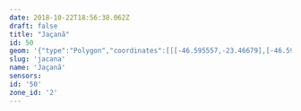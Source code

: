 ```yaml
---
date: 2018-10-22T18:56:38.062Z
draft: false
title: "Jaçanã"
id: 50
geom: '{"type":"Polygon","coordinates":[[[-46.595557,-23.46679],[-46.595028,-23.467079],[-46.593816,-23.468031],[-46.592973,-23.468406],[-46.592197,-23.468663],[-46.591914,-23.468719],[-46.59155,-23.468682],[-46.590288,-23.46817],[-46.589695,-23.470059],[-46.589209,-23.469877],[-46.585108,-23.473931],[-46.584719,-23.474667],[-46.584565,-23.47546],[-46.584565,-23.475893],[-46.584819,-23.476999],[-46.583498,-23.478088],[-46.582978,-23.47774],[-46.582789,-23.477232],[-46.582178,-23.476711],[-46.581488,-23.475637],[-46.580769,-23.475297],[-46.580452,-23.475024],[-46.580115,-23.474602],[-46.579226,-23.473983],[-46.57834,-23.473898],[-46.577569,-23.473898],[-46.577009,-23.473614],[-46.576525,-23.473565],[-46.576289,-23.473416],[-46.575761,-23.473241],[-46.574884,-23.473387],[-46.574004,-23.473305],[-46.573679,-23.473186],[-46.573455,-23.472876],[-46.573363,-23.472836],[-46.572539,-23.472675],[-46.572135,-23.472731],[-46.57198,-23.472652],[-46.571734,-23.472315],[-46.564752,-23.484864],[-46.564509,-23.4851],[-46.561124,-23.487269],[-46.561436,-23.485511],[-46.561517,-23.484561],[-46.561248,-23.48338],[-46.561311,-23.482363],[-46.561114,-23.481859],[-46.561037,-23.481462],[-46.561345,-23.479472],[-46.561261,-23.478909],[-46.560768,-23.477781],[-46.560757,-23.477262],[-46.560795,-23.476494],[-46.560974,-23.475773],[-46.561244,-23.475268],[-46.561659,-23.474723],[-46.561703,-23.47445],[-46.561632,-23.473186],[-46.561698,-23.47283],[-46.561786,-23.472633],[-46.563469,-23.470496],[-46.564112,-23.469834],[-46.564583,-23.469452],[-46.564939,-23.469032],[-46.565373,-23.468692],[-46.56553,-23.46847],[-46.565632,-23.468189],[-46.56569,-23.467402],[-46.566296,-23.466485],[-46.566619,-23.465664],[-46.56761,-23.464845],[-46.567844,-23.464582],[-46.568049,-23.463932],[-46.568844,-23.462376],[-46.569133,-23.461453],[-46.569284,-23.460712],[-46.570353,-23.459409],[-46.570385,-23.45906],[-46.570576,-23.458487],[-46.570553,-23.45798],[-46.57072,-23.457076],[-46.570638,-23.456725],[-46.57033,-23.456252],[-46.570288,-23.456078],[-46.570355,-23.455767],[-46.570308,-23.455571],[-46.570424,-23.455039],[-46.570426,-23.454122],[-46.570353,-23.453667],[-46.570134,-23.453385],[-46.569681,-23.453107],[-46.568624,-23.451844],[-46.56846,-23.451512],[-46.568266,-23.450469],[-46.568315,-23.450286],[-46.56865,-23.449811],[-46.568667,-23.449481],[-46.567965,-23.447748],[-46.567019,-23.446586],[-46.566936,-23.445932],[-46.56697,-23.445629],[-46.566768,-23.445134],[-46.566761,-23.444861],[-46.566975,-23.44414],[-46.566942,-23.443323],[-46.566729,-23.442323],[-46.56652,-23.441967],[-46.565462,-23.441657],[-46.565307,-23.441448],[-46.565166,-23.439964],[-46.565333,-23.438814],[-46.565158,-23.438229],[-46.565116,-23.43764],[-46.565025,-23.437316],[-46.565047,-23.436827],[-46.564782,-23.436068],[-46.564806,-23.435815],[-46.564981,-23.435655],[-46.565397,-23.435578],[-46.565789,-23.43531],[-46.566542,-23.435049],[-46.566701,-23.434786],[-46.566767,-23.4344],[-46.566917,-23.434023],[-46.567145,-23.433848],[-46.567374,-23.433554],[-46.567469,-23.433094],[-46.567596,-23.432991],[-46.568154,-23.432902],[-46.568426,-23.432689],[-46.568477,-23.432473],[-46.56841,-23.432262],[-46.568206,-23.431952],[-46.56763,-23.431371],[-46.567459,-23.431015],[-46.567273,-23.43087],[-46.567116,-23.430352],[-46.567107,-23.430243],[-46.567704,-23.429444],[-46.568127,-23.4291],[-46.569262,-23.428679],[-46.570046,-23.428715],[-46.570225,-23.428826],[-46.570412,-23.428795],[-46.570925,-23.428894],[-46.571087,-23.42898],[-46.569997,-23.431035],[-46.569008,-23.433573],[-46.568477,-23.435637],[-46.568191,-23.437594],[-46.568574,-23.437601],[-46.569271,-23.438345],[-46.570092,-23.438406],[-46.570504,-23.438589],[-46.570633,-23.438782],[-46.570639,-23.439228],[-46.570698,-23.439346],[-46.571243,-23.439882],[-46.571866,-23.440327],[-46.572204,-23.440668],[-46.572379,-23.441104],[-46.572688,-23.441481],[-46.572371,-23.441707],[-46.57238,-23.441819],[-46.573242,-23.442753],[-46.573435,-23.44315],[-46.573636,-23.443157],[-46.573931,-23.443697],[-46.573947,-23.444467],[-46.574102,-23.444817],[-46.574125,-23.445155],[-46.574406,-23.445756],[-46.574541,-23.446379],[-46.574526,-23.447248],[-46.574642,-23.447651],[-46.574983,-23.448343],[-46.575446,-23.448803],[-46.575907,-23.449024],[-46.576382,-23.44915],[-46.576894,-23.4492],[-46.577663,-23.449072],[-46.578841,-23.449029],[-46.579653,-23.449164],[-46.579955,-23.449872],[-46.580502,-23.450559],[-46.580603,-23.450774],[-46.580828,-23.450973],[-46.581552,-23.451286],[-46.582126,-23.451869],[-46.58239,-23.452436],[-46.582837,-23.45269],[-46.583608,-23.453359],[-46.583837,-23.453775],[-46.584765,-23.454736],[-46.585083,-23.45526],[-46.585207,-23.455293],[-46.585693,-23.455121],[-46.58583,-23.455466],[-46.58615,-23.455415],[-46.586373,-23.456224],[-46.58631,-23.456257],[-46.585697,-23.456371],[-46.585081,-23.456403],[-46.584455,-23.4566],[-46.582074,-23.457083],[-46.582694,-23.457565],[-46.583603,-23.45806],[-46.584476,-23.458336],[-46.584983,-23.458749],[-46.586717,-23.461409],[-46.586966,-23.461951],[-46.587315,-23.462363],[-46.588243,-23.463726],[-46.588636,-23.463961],[-46.589194,-23.464006],[-46.58983,-23.463885],[-46.590418,-23.463415],[-46.590776,-23.463425],[-46.59162,-23.463906],[-46.59213,-23.464311],[-46.592774,-23.465015],[-46.593248,-23.465379],[-46.593759,-23.465945],[-46.593997,-23.465963],[-46.594923,-23.46575],[-46.595557,-23.46679]]]}'
slug: 'jacana'
name: 'Jaçanã'
sensors:
id: '50'
zone_id: '2'
---
```

		